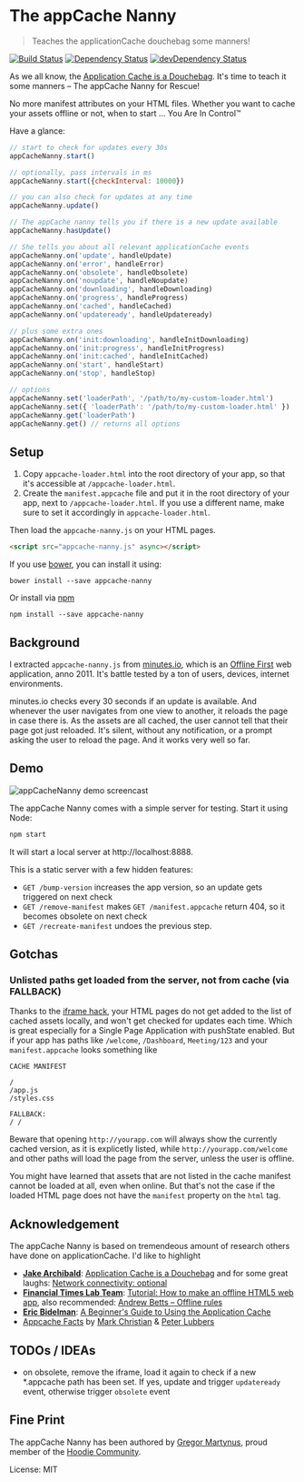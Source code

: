 The appCache Nanny
==================

> Teaches the applicationCache douchebag some manners!

[![Build Status](https://travis-ci.org/gr2m/appcache-nanny.svg?branch=main)](https://travis-ci.org/gr2m/appcache-nanny)
[![Dependency Status](https://david-dm.org/gr2m/appcache-nanny.svg)](https://david-dm.org/gr2m/appcache-nanny)
[![devDependency Status](https://david-dm.org/gr2m/appcache-nanny/dev-status.svg)](https://david-dm.org/gr2m/appcache-nanny#info=devDependencies)

As we all know, the [Application Cache is a Douchebag](http://alistapart.com/article/application-cache-is-a-douchebag).
It's time to teach it some manners – The appCache Nanny for Rescue!

No more manifest attributes on your HTML files. Whether you want to cache
your assets offline or not, when to start ... You Are In Control™

Have a glance:

```js
// start to check for updates every 30s
appCacheNanny.start()

// optionally, pass intervals in ms
appCacheNanny.start({checkInterval: 10000})

// you can also check for updates at any time
appCacheNanny.update()

// The appCache nanny tells you if there is a new update available
appCacheNanny.hasUpdate()

// She tells you about all relevant applicationCache events
appCacheNanny.on('update', handleUpdate)
appCacheNanny.on('error', handleError)
appCacheNanny.on('obsolete', handleObsolete)
appCacheNanny.on('noupdate', handleNoupdate)
appCacheNanny.on('downloading', handleDownloading)
appCacheNanny.on('progress', handleProgress)
appCacheNanny.on('cached', handleCached)
appCacheNanny.on('updateready', handleUpdateready)

// plus some extra ones
appCacheNanny.on('init:downloading', handleInitDownloading)
appCacheNanny.on('init:progress', handleInitProgress)
appCacheNanny.on('init:cached', handleInitCached)
appCacheNanny.on('start', handleStart)
appCacheNanny.on('stop', handleStop)

// options
appCacheNanny.set('loaderPath', '/path/to/my-custom-loader.html')
appCacheNanny.set({ 'loaderPath': '/path/to/my-custom-loader.html' })
appCacheNanny.get('loaderPath')
appCacheNanny.get() // returns all options
```

Setup
-----

1. Copy `appcache-loader.html` into the root directory of your app,
   so that it's accessible at `/appcache-loader.html`.
2. Create the `manifest.appcache` file and put it in the root directory
   of your app, next to `/appcache-loader.html`. If you use a different
   name, make sure to set it accordingly in `appcache-loader.html`.

Then load the `appcache-nanny.js` on your HTML pages.

```html
<script src="appcache-nanny.js" async></script>
```

If you use [bower](http://bower.io/), you can install it using:

```
bower install --save appcache-nanny
```

Or install via [npm](https://www.npmjs.com/)

```
npm install --save appcache-nanny
```

Background
----------

I extracted `appcache-nanny.js` from [minutes.io](https://minutes.io), which is an [Offline First](http://offlinefirst.org/)
web application, anno 2011. It's battle tested by a ton of users, devices, internet environments.

minutes.io checks every 30 seconds if an update is available. And whenever the user navigates
from one view to another, it reloads the page in case there is. As the assets are all cached,
the user cannot tell that their page got just reloaded. It's silent, without any notification,
or a prompt asking the user to reload the page. And it works very well so far.

Demo
----

![appCacheNanny demo screencast](https://raw.github.com/gr2m/appcache-nanny/main/demo/demo.gif)

The appCache Nanny comes with a simple server for testing. Start it using Node:

```js
npm start
```

It will start a local server at http://localhost:8888.

This is a static server with a few hidden features:

- `GET /bump-version` increases the app version, so an update gets triggered
  on next check
- `GET /remove-manifest` makes `GET /manifest.appcache` return 404, so it
  becomes obsolete on next check
- `GET /recreate-manifest` undoes the previous step.


Gotchas
-------

### Unlisted paths get loaded from the server, not from cache (via FALLBACK)

Thanks to the [iframe hack](http://labs.ft.com/category/tutorial/), your HTML pages do
not get added to the list of cached assets locally, and won't get checked for updates
each time. Which is great especially for a Single Page Application with pushState enabled.
But if your app has paths like `/welcome`, `/Dashboard`, `Meeting/123` and your `manifest.appcache`
looks something like

```
CACHE MANIFEST

/
/app.js
/styles.css

FALLBACK:
/ /
```

Beware that opening `http://yourapp.com` will always show the currently cached
version, as it is explicetly listed, while `http://yourapp.com/welcome` and
other paths will load the page from the server, unless the user is offline.

You might have learned that assets that are not listed in the cache manifest
cannot be loaded at all, even when online. But that's not the case if the
loaded HTML page does not have the `manifest` property on the `html` tag.


Acknowledgement
---------------

The appCache Nanny is based on tremendeous amount of research others have done
on applicationCache. I'd like to highlight

* **[Jake Archibald](https://twitter.com/jaffathecake)**: [Application Cache is a Douchebag](http://alistapart.com/article/application-cache-is-a-douchebag)
  and for some great laughs: [Network connectivity: optional](http://www.youtube.com/watch?v=Z7sRMg0f5Hk)
* **[Financial Times Lab Team](http://labs.ft.com)**: [Tutorial: How to make an offline HTML5 web app](http://labs.ft.com/category/tutorial/),
  also recommended: [Andrew Betts – Offline rules](http://www.youtube.com/watch?v=Ut4R4udJ4Gw)
* **[Eric Bidelman](https://twitter.com/ebidel)**: [A Beginner's Guide to Using the Application Cache](http://www.html5rocks.com/en/tutorials/appcache/beginner/)
* [Appcache Facts](http://appcache.offline.technology/) by [Mark Christian](https://twitter.com/shinypb) & [Peter Lubbers](https://twitter.com/peterlubbers)


TODOs / IDEAs
-------------

* on obsolete, remove the iframe, load it again to check if a new *.appcache path
  has been set. If yes, update and trigger `updateready` event, otherwise trigger
  `obsolete` event

Fine Print
----------

The appCache Nanny has been authored by [Gregor Martynus](https://github.com/gr2m),
proud member of the [Hoodie Community](http://hood.ie/).

License: MIT

